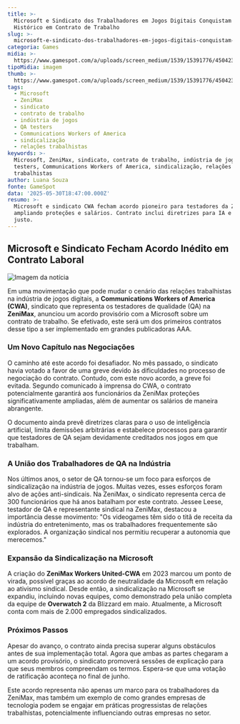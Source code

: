 ```yaml
---
title: >-
  Microsoft e Sindicato dos Trabalhadores em Jogos Digitais Conquistam Acordo
  Histórico em Contrato de Trabalho
slug: >-
  microsoft-e-sindicato-dos-trabalhadores-em-jogos-digitais-conquistam-acordo-histrico-em-contrato-de-trabalho
categoria: Games
midia: >-
  https://www.gamespot.com/a/uploads/screen_medium/1539/15391776/4504234-4468980-4082290-zenimaxworkersunitedformunion.jpg
tipoMidia: imagem
thumb: >-
  https://www.gamespot.com/a/uploads/screen_medium/1539/15391776/4504234-4468980-4082290-zenimaxworkersunitedformunion.jpg
tags:
  - Microsoft
  - ZeniMax
  - sindicato
  - contrato de trabalho
  - indústria de jogos
  - QA testers
  - Communications Workers of America
  - sindicalização
  - relações trabalhistas
keywords: >-
  Microsoft, ZeniMax, sindicato, contrato de trabalho, indústria de jogos, QA
  testers, Communications Workers of America, sindicalização, relações
  trabalhistas
author: Luana Souza
fonte: GameSpot
data: '2025-05-30T18:47:00.000Z'
resumo: >-
  Microsoft e sindicato CWA fecham acordo pioneiro para testadores da ZeniMax,
  ampliando proteções e salários. Contrato inclui diretrizes para IA e crédito
  justo.
---
```

## Microsoft e Sindicato Fecham Acordo Inédito em Contrato Laboral

![Imagem da notícia](https://www.gamespot.com/a/uploads/screen_medium/1539/15391776/4504234-4468980-4082290-zenimaxworkersunitedformunion.jpg)

Em uma movimentação que pode mudar o cenário das relações trabalhistas na indústria de jogos digitais, a **Communications Workers of America (CWA)**, sindicato que representa os testadores de qualidade (QA) na **ZeniMax**, anunciou um acordo provisório com a Microsoft sobre um contrato de trabalho. Se efetivado, este será um dos primeiros contratos desse tipo a ser implementado em grandes publicadoras AAA.

### Um Novo Capítulo nas Negociações

O caminho até este acordo foi desafiador. No mês passado, o sindicato havia votado a favor de uma greve devido às dificuldades no processo de negociação do contrato. Contudo, com este novo acordo, a greve foi evitada. Segundo comunicado à imprensa do CWA, o contrato potencialmente garantirá aos funcionários da ZeniMax proteções significativamente ampliadas, além de aumentar os salários de maneira abrangente.

O documento ainda prevê diretrizes claras para o uso de inteligência artificial, limita demissões arbitrárias e estabelece processos para garantir que testadores de QA sejam devidamente creditados nos jogos em que trabalham. 

### A União dos Trabalhadores de QA na Indústria

Nos últimos anos, o setor de QA tornou-se um foco para esforços de sindicalização na indústria de jogos. Muitas vezes, esses esforços foram alvo de ações anti-sindicais. Na ZeniMax, o sindicato representa cerca de 300 funcionários que há anos batalham por este contrato. Jessee Leese, testador de QA e representante sindical na ZeniMax, destacou a importância desse movimento: "Os videogames têm sido o titã de receita da indústria do entretenimento, mas os trabalhadores frequentemente são explorados. A organização sindical nos permitiu recuperar a autonomia que merecemos."

### Expansão da Sindicalização na Microsoft

A criação do **ZeniMax Workers United-CWA** em 2023 marcou um ponto de virada, possível graças ao acordo de neutralidade da Microsoft em relação ao ativismo sindical. Desde então, a sindicalização na Microsoft se expandiu, incluindo novas equipes, como demonstrado pela união completa da equipe de **Overwatch 2** da Blizzard em maio. Atualmente, a Microsoft conta com mais de 2.000 empregados sindicalizados.

### Próximos Passos

Apesar do avanço, o contrato ainda precisa superar alguns obstáculos antes de sua implementação total. Agora que ambas as partes chegaram a um acordo provisório, o sindicato promoverá sessões de explicação para que seus membros compreendam os termos. Espera-se que uma votação de ratificação aconteça no final de junho.

Este acordo representa não apenas um marco para os trabalhadores da ZeniMax, mas também um exemplo de como grandes empresas de tecnologia podem se engajar em práticas progressistas de relações trabalhistas, potencialmente influenciando outras empresas no setor.

